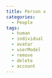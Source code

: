 ```yaml
---
title: Person x
categories:
  - People
tags:
  - human
  - individual
  - avatar
  - userModel
  - remove
  - delete
  - account
---
```

